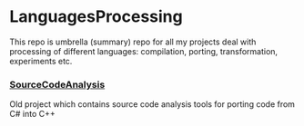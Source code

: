 # LanguagesProcessing

This repo is umbrella (summary) repo for all my projects deal with processing of different languages: compilation, porting, transformation, experiments etc.

### [SourceCodeAnalysis](https://github.com/stdstring/SourceCodeAnalysis)

Old project which contains source code analysis tools for porting code from C# into C++